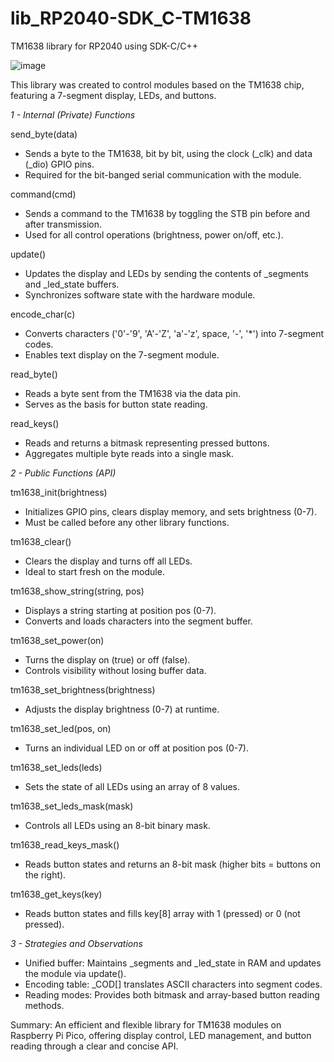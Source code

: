 # lib_RP2040-SDK_C-TM1638
TM1638 library for RP2040 using SDK-C/C++ 

![image](https://github.com/user-attachments/assets/80a675f8-adf8-47e4-8c55-9b945ca06cb6)

This library was created to control modules based on the TM1638 chip,
featuring a 7-segment display, LEDs, and buttons.

*1 - Internal (Private) Functions*
  
  send_byte(data)
  - Sends a byte to the TM1638, bit by bit, using the clock (_clk) and data (_dio) GPIO pins.
  - Required for the bit-banged serial communication with the module.
  
  command(cmd)
  - Sends a command to the TM1638 by toggling the STB pin before and after transmission.
  - Used for all control operations (brightness, power on/off, etc.).
  
  update()
  - Updates the display and LEDs by sending the contents of _segments and _led_state buffers.
  - Synchronizes software state with the hardware module.
  
  encode_char(c)
  - Converts characters ('0'-'9', 'A'-'Z', 'a'-'z', space, '-', '*') into 7-segment codes.
  - Enables text display on the 7-segment module.
  
  read_byte()
  - Reads a byte sent from the TM1638 via the data pin.
  - Serves as the basis for button state reading.
  
  read_keys()
  - Reads and returns a bitmask representing pressed buttons.
  - Aggregates multiple byte reads into a single mask.
  
  *2 - Public Functions (API)*
  
  tm1638_init(brightness)
  - Initializes GPIO pins, clears display memory, and sets brightness (0-7).
  - Must be called before any other library functions.
  
  tm1638_clear()
  - Clears the display and turns off all LEDs.
  - Ideal to start fresh on the module.
  
  tm1638_show_string(string, pos)
  - Displays a string starting at position pos (0-7).
  - Converts and loads characters into the segment buffer.
  
  tm1638_set_power(on)
  - Turns the display on (true) or off (false).
  - Controls visibility without losing buffer data.
  
  tm1638_set_brightness(brightness)
  - Adjusts the display brightness (0-7) at runtime.
  
  tm1638_set_led(pos, on)
  - Turns an individual LED on or off at position pos (0-7).
  
  tm1638_set_leds(leds)
  - Sets the state of all LEDs using an array of 8 values.
  
  tm1638_set_leds_mask(mask)
  - Controls all LEDs using an 8-bit binary mask.
  
  tm1638_read_keys_mask()
  - Reads button states and returns an 8-bit mask (higher bits = buttons on the right).
  
  tm1638_get_keys(key)
  - Reads button states and fills key[8] array with 1 (pressed) or 0 (not pressed).
  
  *3 - Strategies and Observations*
  
  - Unified buffer: Maintains _segments and _led_state in RAM and updates the module via update().
  - Encoding table: _COD[] translates ASCII characters into segment codes.
  - Reading modes: Provides both bitmask and array-based button reading methods.
  
  Summary:
  An efficient and flexible library for TM1638 modules on Raspberry Pi Pico, offering
  display control, LED management, and button reading through a clear and concise API.
